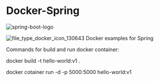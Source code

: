 # Docker-Spring

![spring-boot-logo](https://user-images.githubusercontent.com/29164777/226988970-990e3073-a99f-4d2d-8a0f-e0ec356d898e.png)

![file_type_docker_icon_130643](https://user-images.githubusercontent.com/29164777/226989082-cc4a91d7-f5b7-42af-9a9b-6c628a539942.png)
Docker examples for Spring

Commands for build and run docker container:

docker build -t hello-world:v1 .

docker cotainer run -d -p 5000:5000 hello-world:v1

